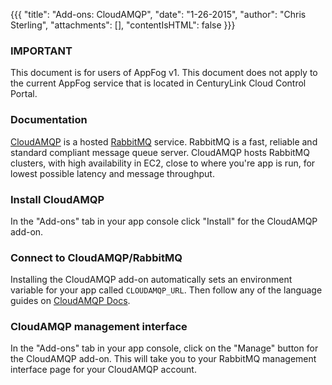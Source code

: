 {{{
  "title": "Add-ons: CloudAMQP",
  "date": "1-26-2015",
  "author": "Chris Sterling",
  "attachments": [],
  "contentIsHTML": false
}}}

### IMPORTANT

This document is for users of AppFog v1. This document does not apply to the current AppFog service that is located in CenturyLink Cloud Control Portal.

### Documentation

<p><a href="http://www.cloudamqp.com">CloudAMQP</a> is a hosted <a href="http://www.rabbitmq.com">RabbitMQ</a> service. RabbitMQ is a fast, reliable and standard compliant message queue server. CloudAMQP hosts RabbitMQ clusters, with high availability in EC2, close to where you're app is run, for lowest possible latency and message throughput.</p>
<h3>Install CloudAMQP</h3>
<p>In the "Add-ons" tab in your app console click "Install" for the CloudAMQP add-on.</p>
<h3>Connect to CloudAMQP/RabbitMQ</h3>
<p>Installing the CloudAMQP add-on automatically sets an environment variable for your app called <code>CLOUDAMQP_URL</code>. Then follow any of the language guides on <a href="http://www.cloudamqp.com/docs.html">CloudAMQP Docs</a>.</p>
<h3>CloudAMQP management interface</h3>
<p>In the "Add-ons" tab in your app console, click on the "Manage" button for the CloudAMQP add-on. This will take you to your RabbitMQ management interface page for your CloudAMQP account.</p>
